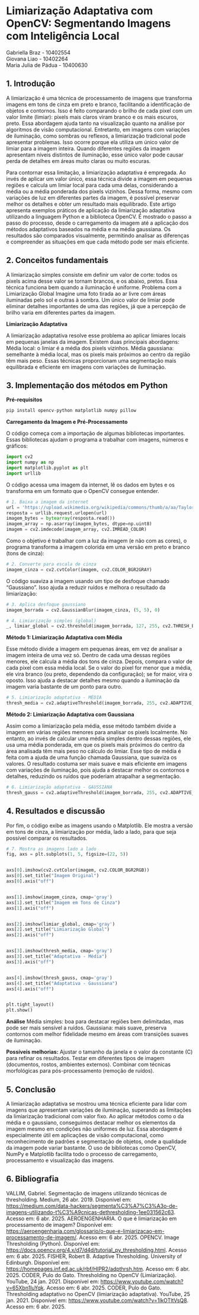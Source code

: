 # Limiarização Adaptativa com OpenCV: Segmentando Imagens com Inteligência Local

Gabriella Braz - 10402554  
Giovana Liao - 10402264  
Maria Julia de Pádua - 10400630

## 1. Introdução
A limiarização é uma técnica de processamento de imagens que transforma imagens em tons de cinza em preto e branco, facilitando a identificação de objetos e contornos. Isso é feito comparando o brilho de cada pixel com um valor limite (limiar): pixels mais claros viram branco e os mais escuros, preto. Essa abordagem ajuda tanto na visualização quanto na análise por algoritmos de visão computacional.
Entretanto, em imagens com variações de iluminação, como sombras ou reflexos, a limiarização tradicional pode apresentar problemas. Isso ocorre porque ela utiliza um único valor de limiar para a imagem inteira. Quando diferentes regiões da imagem apresentam níveis distintos de iluminação, esse único valor pode causar perda de detalhes em áreas muito claras ou muito escuras.

Para contornar essa limitação, a limiarização adaptativa é empregada. Ao invés de aplicar um valor único, essa técnica divide a imagem em pequenas regiões e calcula um limiar local para cada uma delas, considerando a média ou a média ponderada dos pixels vizinhos. Dessa forma, mesmo com variações de luz em diferentes partes da imagem, é possível preservar melhor os detalhes e obter um resultado mais equilibrado.
Este artigo apresenta exemplos práticos de aplicação da limiarização adaptativa utilizando a linguagem Python e a biblioteca OpenCV. É mostrado o passo a passo do processo, desde o carregamento da imagem até a aplicação dos métodos adaptativos baseados na média e na média gaussiana. Os resultados são comparados visualmente, permitindo analisar as diferenças e compreender as situações em que cada método pode ser mais eficiente.

## 2. Conceitos fundamentais
A limiarização simples consiste em definir um valor de corte: todos os pixels acima desse valor se tornam brancos, e os abaixo, pretos. Essa técnica funciona bem quando a iluminação é uniforme.
Problema com a Limiarização Global
Imagine uma foto tirada ao ar livre com áreas iluminadas pelo sol e outras à sombra. Um único valor de limiar pode eliminar detalhes importantes de uma das regiões, já que a percepção de brilho varia em diferentes partes da imagem.

**Limiarização Adaptativa**

A limiarização adaptativa resolve esse problema ao aplicar limiares locais em pequenas janelas da imagem. Existem duas principais abordagens:
Média local: o limiar é a média dos pixels vizinhos.
Média gaussiana: semelhante à média local, mas os pixels mais próximos ao centro da região têm mais peso.
Essas técnicas proporcionam uma segmentação mais equilibrada e eficiente em imagens com variações de iluminação.

## 3. Implementação dos métodos em Python

**Pré-requisitos**

```python
pip install opencv-python matplotlib numpy pillow
```

**Carregamento da Imagem e Pré-Processamento**

O código começa com a importação de algumas bibliotecas importantes. Essas bibliotecas ajudam o programa a trabalhar com imagens, números e gráficos:

```python
import cv2
import numpy as np
import matplotlib.pyplot as plt
import urllib
```

O código acessa uma imagem da internet, lê os dados em bytes e os transforma em um formato que o OpenCV consegue entender. 

```python
# 1. Baixa a imagem da internet
url = 'https://upload.wikimedia.org/wikipedia/commons/thumb/a/aa/Taylor_Swift_at_the_Golden_Globes_2024_%28Enhanced%2C_cropped%29_2.jpg/640px-Taylor_Swift_at_the_Golden_Globes_2024_%28Enhanced%2C_cropped%29_2.jpg'
resposta = urllib.request.urlopen(url)
imagem_bytes = bytearray(resposta.read())
imagem_array = np.asarray(imagem_bytes, dtype=np.uint8)
imagem = cv2.imdecode(imagem_array, cv2.IMREAD_COLOR)
```

Como o objetivo é trabalhar com a luz da imagem (e não com as cores), o programa transforma a imagem colorida em uma versão em preto e branco (tons de cinza):

```python
# 2. Converte para escala de cinza
imagem_cinza = cv2.cvtColor(imagem, cv2.COLOR_BGR2GRAY)
```

O código suaviza a imagem usando um tipo de desfoque chamado “Gaussiano”. Isso ajuda a reduzir ruídos e melhora o resultado da limiarização:

```python
# 3. Aplica desfoque gaussiano
imagem_borrada = cv2.GaussianBlur(imagem_cinza, (5, 5), 0)

# 4. Limiarização simples (global)
_, limiar_global = cv2.threshold(imagem_borrada, 127, 255, cv2.THRESH_BINARY_INV)
```

**Método 1: Limiarização Adaptativa com Média**

Esse método divide a imagem em pequenas áreas, em vez de analisar a imagem inteira de uma vez só. Dentro de cada uma dessas regiões menores, ele calcula a média dos tons de cinza. Depois, compara o valor de cada pixel com essa média local. Se o valor do pixel for menor que a média, ele vira branco (ou preto, dependendo da configuração); se for maior, vira o oposto. Isso ajuda a destacar detalhes mesmo quando a iluminação da imagem varia bastante de um ponto para outro.

```python
# 5. Limiarização adaptativa - MÉDIA
thresh_media = cv2.adaptiveThreshold(imagem_borrada, 255, cv2.ADAPTIVE_THRESH_MEAN_C, cv2.THRESH_BINARY_INV, 11, 4)
```

**Método 2: Limiarização Adaptativa com Gaussiana**

Assim como a limiarização pela média, esse método também divide a imagem em várias regiões menores para analisar os pixels localmente. No entanto, ao invés de calcular uma média simples dentro dessas regiões, ele usa uma média ponderada, em que os pixels mais próximos do centro da área analisada têm mais peso no cálculo do limiar. Esse tipo de média é feita com a ajuda de uma função chamada Gaussiana, que suaviza os valores. O resultado costuma ser mais suave e mais eficiente em imagens com variações de iluminação, pois ajuda a destacar melhor os contornos e detalhes, reduzindo os ruídos que poderiam atrapalhar a segmentação.

```python
# 6. Limiarização adaptativa - GAUSSIANA
thresh_gauss = cv2.adaptiveThreshold(imagem_borrada, 255, cv2.ADAPTIVE_THRESH_GAUSSIAN_C, cv2.THRESH_BINARY_INV, 11, 4)
```

## 4. Resultados e discussão
Por fim, o código exibe as imagens usando o Matplotlib.
Ele mostra a versão em tons de cinza, a limiarização por média, lado a lado, para que seja possível comparar os resultados.

```python
# 7. Mostra as imagens lado a lado
fig, axs = plt.subplots(1, 5, figsize=(22, 5))


axs[0].imshow(cv2.cvtColor(imagem, cv2.COLOR_BGR2RGB))
axs[0].set_title("Imagem Original")
axs[0].axis("off")


axs[1].imshow(imagem_cinza, cmap='gray')
axs[1].set_title("Imagem em Tons de Cinza")
axs[1].axis("off")


axs[2].imshow(limiar_global, cmap='gray')
axs[2].set_title("Limiarização Global")
axs[2].axis("off")


axs[3].imshow(thresh_media, cmap='gray')
axs[3].set_title("Adaptativa - Média")
axs[3].axis("off")


axs[4].imshow(thresh_gauss, cmap='gray')
axs[4].set_title("Adaptativa - Gaussiana")
axs[4].axis("off")


plt.tight_layout()
plt.show()
```

**Análise**
Média simples: boa para destacar regiões bem delimitadas, mas pode ser mais sensível a ruídos.
Gaussiana: mais suave, preserva contornos com melhor fidelidade mesmo em áreas com transições suaves de iluminação.

**Possíveis melhorias:**
Ajustar o tamanho da janela e o valor da constante (C) para refinar os resultados.
Testar em diferentes tipos de imagem (documentos, rostos, ambientes externos).
Combinar com técnicas morfológicas para pós-processamento (remoção de ruídos).


## 5. Conclusão
A limiarização adaptativa se mostrou uma técnica eficiente para lidar com imagens que apresentam variações de iluminação, superando as limitações da limiarização tradicional com valor fixo. Ao aplicar métodos como o da média e o gaussiano, conseguimos destacar melhor os elementos da imagem mesmo em condições não uniformes de luz. Essa abordagem é especialmente útil em aplicações de visão computacional, como reconhecimento de padrões e segmentação de objetos, onde a qualidade da imagem pode variar bastante. O uso de bibliotecas como OpenCV, NumPy e Matplotlib facilita todo o processo de carregamento, processamento e visualização das imagens.

## 6. Bibliografia
VALLIM, Gabriel. Segmentação de imagens utilizando técnicas de thresholding. Medium, 26 abr. 2019. Disponível em: https://medium.com/data-hackers/segmenta%C3%A7%C3%A3o-de-imagens-utilizando-t%C3%A9cnicas-dethresholding-1ee031562c63. Acesso em: 6 abr. 2025.
AEROENGENHARIA. O que é limiarização em processamento de imagem? Disponível em: https://aeroengenharia.com/glossario/o-que-e-limiarizacao-em-processamento-de-imagem/. Acesso em: 6 abr. 2025.
OPENCV. Image Thresholding (Python). Disponível em: https://docs.opencv.org/4.x/d7/d4d/tutorial_py_thresholding.html. Acesso em: 6 abr. 2025.
FISHER, Robert B. Adaptive Thresholding. University of Edinburgh. Disponível em: https://homepages.inf.ed.ac.uk/rbf/HIPR2/adpthrsh.htm. Acesso em: 6 abr. 2025.
CODER, Pulo do Gato. Thresholding no OpenCV (Limiarização). YouTube, 24 jan. 2021. Disponível em: https://www.youtube.com/watch?v=65Xbn1IuYqk. Acesso em: 6 abr. 2025.
CODER, Pulo do Gato. Thresholding adaptativo no OpenCV (limiarização adaptativa). YouTube, 25 jan. 2021. Disponível em: https://www.youtube.com/watch?v=1lkOTltVsQ8. Acesso em: 6 abr. 2025.
